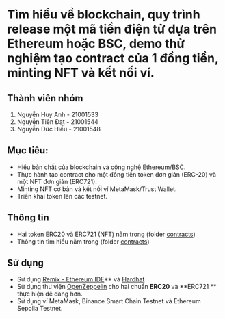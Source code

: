 # Tìm hiểu về blockchain, quy trình release một mã tiền điện tử dựa trên Ethereum hoặc BSC, demo thử nghiệm tạo contract của 1 đồng tiền, minting NFT và kết nối ví.
## Thành viên nhóm
1. Nguyễn Huy Anh - 21001533
2. Nguyễn Tiến Đạt - 21001544
3. Nguyễn Đức Hiếu - 21001548
## Mục tiêu:
- Hiểu bản chất của blockchain và công nghệ Ethereum/BSC.
- Thực hành tạo contract cho một đồng tiền token đơn giản (ERC-20) và một NFT đơn giản (ERC721).
- Minting NFT cơ bản và kết nối ví MetaMask/Trust Wallet.
- Triển khai token lên các testnet.

## Thông tin
- Hai token ERC20 và ERC721 (NFT) nằm trong (folder [contracts](https://github.com/Zukitata03/se13.1/tree/main/contracts))
- Thông tin tìm hiểu nằm trong (folder [contracts](https://github.com/Zukitata03/se13.1/tree/main/document))

## Sử dụng
- Sử dụng [Remix - Ethereum IDE](https://remix.ethereum.org/)** và [Hardhat](https://hardhat.org/)
- Sử dụng thư viện [OpenZeppelin](https://www.openzeppelin.com/) cho hai chuẩn **ERC20** và **ERC721 ** thực hiện dẽ dàng hơn.
- Sử dụng ví MetaMask, Binance Smart Chain Testnet và Ethereum Sepolia Testnet.
